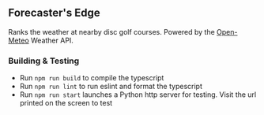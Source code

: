 ## Forecaster's Edge

Ranks the weather at nearby disc golf courses. Powered by the [Open-Meteo](https://open-meteo.com/) Weather API.

### Building & Testing

- Run `npm run build` to compile the typescript  
- Run `npm run lint` to run eslint and format the typescript    
- Run `npm run start` launches a Python http server for testing. Visit the url printed on the screen to test  
